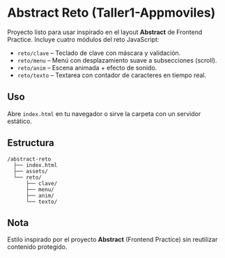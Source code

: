 # Abstract Reto (Taller1-Appmoviles)

Proyecto listo para usar inspirado en el layout **Abstract** de Frontend Practice. Incluye cuatro módulos del reto JavaScript:

- `reto/clave` – Teclado de clave con máscara y validación.
- `reto/menu` – Menú con desplazamiento suave a subsecciones (scroll).
- `reto/anim` – Escena animada + efecto de sonido.
- `reto/texto` – Textarea con contador de caracteres en tiempo real.

## Uso

Abre `index.html` en tu navegador o sirve la carpeta con un servidor estático.

## Estructura

```
/abstract-reto
  ├── index.html
  ├── assets/
  └── reto/
      ├── clave/
      ├── menu/
      ├── anim/
      └── texto/
```

## Nota

Estilo inspirado por el proyecto **Abstract** (Frontend Practice) sin reutilizar contenido protegido.
